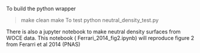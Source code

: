 To build the python wrapper
> make clean
> make
To test
> python neutral_density_test.py

There is also a jupyter notebook to make neutral density surfaces from WOCE data. This notebook ( Ferrari_2014_fig2.ipynb) will reproduce figure 2 from Ferarri et al 2014 (PNAS)
 
